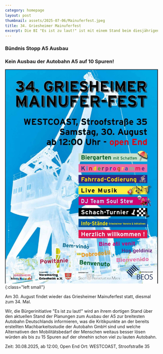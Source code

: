 ```yaml
---
category: homepage
layout: post
thumbnail: assets/2025-07-06/Mainuferfest.jpeg
title: 34. Griesheimer Mainuferfest
excerpt: Die BI "Es ist zu laut!" ist mit einem Stand beim diesjährigen Mainuferfest und informiert über den Stand der Dinge
---
```

### Bündnis Stopp A5 Ausbau 
### Kein Ausbau der Autobahn A5 auf 10 Spuren! 

![Plakat Mainuferfest](/assets/2025-07-06/Mainuferfest.jpeg){:class="left small"}

Am 30. August findet wieder das Griesheimer Mainuferfest statt, diesmal zum 34. Mal.

Wir, die Bürgerinitiative "Es ist zu laut!" wird an ihrem dortigen Stand über den aktuellen Stand der Planungen zum Ausbau der A5 zur breitesten Autobahn Deutschlands informieren, was die Kritikpunkte an der bereits erstellten Machbarkeitsstudie der Autobahn GmbH sind und welche Alternativen den Mobilitätsbedarf der Menschen weitaus besser lösen würden als bis zu 15 Spuren auf der ohnehin schon viel zu lauten Autobahn.

Zeit: 30.08.2025, ab 12:00, Open End
Ort: WESTCOAST, Stroofstraße 35

